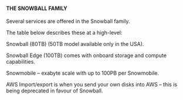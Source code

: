 #### THE SNOWBALL FAMILY


Several services are offered in the Snowball family.


The table below describes these at a high-level:


Snowball (80TB) (50TB model available only in the USA).


Snowball Edge (100TB) comes with onboard storage and compute capabilities.


Snowmobile – exabyte scale with up to 100PB per Snowmobile.


AWS Import/export is when you send your own disks into AWS – this is being deprecated in favour of Snowball.

